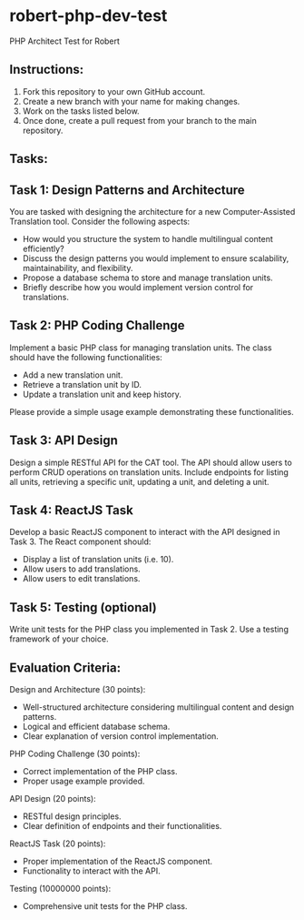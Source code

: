 # robert-php-dev-test
PHP Architect Test for Robert

## Instructions:
1. Fork this repository to your own GitHub account.
2. Create a new branch with your name for making changes.
3. Work on the tasks listed below.
4. Once done, create a pull request from your branch to the main repository.

## Tasks:
## Task 1: Design Patterns and Architecture
You are tasked with designing the architecture for a new Computer-Assisted Translation tool. Consider the following aspects:

* How would you structure the system to handle multilingual content efficiently?
* Discuss the design patterns you would implement to ensure scalability, maintainability, and flexibility.
* Propose a database schema to store and manage translation units.
* Briefly describe how you would implement version control for translations.

## Task 2: PHP Coding Challenge
Implement a basic PHP class for managing translation units. The class should have the following functionalities:

* Add a new translation unit.
* Retrieve a translation unit by ID.
* Update a translation unit and keep history.

Please provide a simple usage example demonstrating these functionalities.

## Task 3: API Design
Design a simple RESTful API for the CAT tool. The API should allow users to perform CRUD operations on translation units. Include endpoints for listing all units, retrieving a specific unit, updating a unit, and deleting a unit.

## Task 4: ReactJS Task
Develop a basic ReactJS component to interact with the API designed in Task 3. The React component should:

* Display a list of translation units (i.e. 10).
* Allow users to add translations.
* Allow users to edit translations.

## Task 5: Testing (optional)
Write unit tests for the PHP class you implemented in Task 2. Use a testing framework of your choice.

## Evaluation Criteria:
Design and Architecture (30 points):
* Well-structured architecture considering multilingual content and design patterns.
* Logical and efficient database schema.
* Clear explanation of version control implementation.

PHP Coding Challenge (30 points):
* Correct implementation of the PHP class.
* Proper usage example provided.

API Design (20 points):
* RESTful design principles.
* Clear definition of endpoints and their functionalities.

ReactJS Task (20 points):
* Proper implementation of the ReactJS component.
* Functionality to interact with the API.

Testing (10000000 points):
* Comprehensive unit tests for the PHP class.

